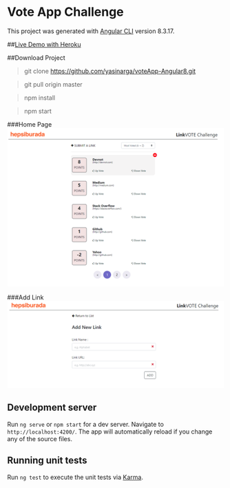 # Vote App Challenge

This project was generated with [Angular CLI](https://github.com/angular/angular-cli) version 8.3.17.

##[Live Demo with Heroku](https://voteapp-challenge.herokuapp.com/)

##Download Project 

> git clone https://github.com/yasinarga/voteApp-Angular8.git

> git pull origin master

> npm install

> npm start


###Home Page
 ![Home Page](src/assets/homeSS.PNG)
 
###Add Link
 ![Home Page](src/assets/add-listSS.PNG)




## Development server

Run `ng serve`  or  `npm start` for a dev server. Navigate to `http://localhost:4200/`. The app will automatically reload if you change any of the source files.


## Running unit tests

Run `ng test` to execute the unit tests via [Karma](https://karma-runner.github.io).

